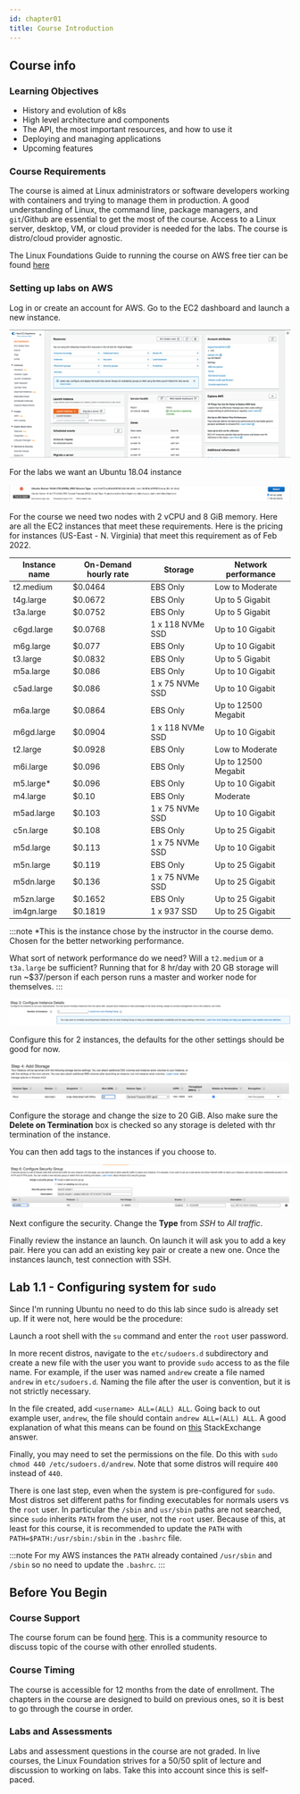 ```yaml
---
id: chapter01
title: Course Introduction
---
```


## Course info

### Learning Objectives

- History and evolution of k8s
- High level architecture and components
- The API, the most important resources, and how to use it
- Deploying and managing applications
- Upcoming features


### Course Requirements

The course is aimed at Linux administrators or software developers working with containers and trying to manage them in production. A good understanding of Linux, the command line, package managers, and `git`/Github are essential to get the most of the course. Access to a Linux server, desktop, VM, or cloud provider is needed for the labs.  The course is distro/cloud provider agnostic.

The Linux Foundations Guide to running the course on AWS free tier can be found [here](https://training.linuxfoundation.org/cm/prep/aws.pdf)


### Setting up labs on AWS

Log in or create an account for AWS.  Go to the EC2 dashboard and launch a new instance.

![launch instance](./img/ch01-launch-instance.png)

For the labs we want an Ubuntu 18.04 instance

![ubuntu aws](./img/ch01-ubuntu.png)

For the course we need two nodes with 2 vCPU and 8 GiB memory.  Here are all the EC2 instances that meet these requirements. Here is the pricing for instances (US-East - N. Virginia) that meet this requirement as of Feb 2022.

| Instance name | On-Demand hourly rate | Storage          | Network performance |
| ------------- | --------------------- | ---------------- | ------------------- |
| t2.medium     | $0.0464               | EBS Only         | Low to Moderate     |
| t4g.large     | $0.0672               | EBS Only         | Up to 5 Gigabit     |
| t3a.large     | $0.0752               | EBS Only         | Up to 5 Gigabit     |
| c6gd.large    | $0.0768               | 1 x 118 NVMe SSD | Up to 10 Gigabit    |
| m6g.large     | $0.077                | EBS Only         | Up to 10 Gigabit    |
| t3.large      | $0.0832               | EBS Only         | Up to 5 Gigabit     |
| m5a.large     | $0.086                | EBS Only         | Up to 10 Gigabit    |
| c5ad.large    | $0.086                | 1 x 75 NVMe SSD  | Up to 10 Gigabit    |
| m6a.large     | $0.0864               | EBS Only         | Up to 12500 Megabit |
| m6gd.large    | $0.0904               | 1 x 118 NVMe SSD | Up to 10 Gigabit    |
| t2.large      | $0.0928               | EBS Only         | Low to Moderate     |
| m6i.large     | $0.096                | EBS Only         | Up to 12500 Megabit |
| m5.large*     | $0.096                | EBS Only         | Up to 10 Gigabit    |
| m4.large      | $0.10                 | EBS Only         | Moderate            |
| m5ad.large    | $0.103                | 1 x 75 NVMe SSD  | Up to 10 Gigabit    |
| c5n.large     | $0.108                | EBS Only         | Up to 25 Gigabit    |
| m5d.large     | $0.113                | 1 x 75 NVMe SSD  | Up to 10 Gigabit    |
| m5n.large     | $0.119                | EBS Only         | Up to 25 Gigabit    |
| m5dn.large    | $0.136                | 1 x 75 NVMe SSD  | Up to 25 Gigabit    |
| m5zn.large    | $0.1652               | EBS Only         | Up to 25 Gigabit    |
| im4gn.large   | $0.1819               | 1 x 937 SSD      | Up to 25 Gigabit    |

:::note
*This is the instance chose by the instructor in the course demo. Chosen for the better networking performance.

What sort of network performance do we need? Will a `t2.medium` or a `t3a.large` be sufficient? Running that for 8 hr/day with 20 GB storage will run ~$37/person if each person runs a master and worker node for themselves.
:::


![configure instance](./ima/../img/ch01-configure-instance.png)

Configure this for 2 instances, the defaults for the other settings should be good for now.

![configure storage](./img/ch01-configure-storage.png)

Configure the storage and change the size to 20 GiB.  Also make sure the __Delete on Termination__ box is checked so any storage is deleted with thr termination of the instance.

You can then add tags to the instances if you choose to.

![configure security](./img/ch01-configure-security.png)

Next configure the security. Change the __Type__ from _SSH_ to _All traffic_.

Finally review the instance an launch.  On launch it will ask you to add a key pair.  Here you can add an existing key pair or create a new one.  Once the instances launch, test connection with SSH.


## Lab 1.1 - Configuring system for `sudo`

Since I'm running Ubuntu no need to do this lab since sudo is already set up.  If it were not, here would be the procedure:

Launch a root shell with the `su` command and enter the `root` user password. 

In more recent distros, navigate to the `etc/sudoers.d` subdirectory and create a new file with the user you want to provide `sudo` access to as the file name. For example, if the user was named `andrew` create a file named `andrew` in `etc/sudoers.d`. Naming the file after the user is convention, but it is not strictly necessary.

In the file created, add `<username> ALL=(ALL) ALL`. Going back to out example user, `andrew`, the file should contain `andrew ALL=(ALL) ALL`.  A good explanation of what this means can be found on [this](https://unix.stackexchange.com/a/201866) StackExchange answer.

Finally, you may need to set the permissions on the file. Do this with `sudo chmod 440 /etc/sudoers.d/andrew`.  Note that some distros will require `400` instead of `440`.

There is one last step, even when the system is pre-configured for `sudo`.  Most distros set different paths for finding executables for normals users vs the `root` user. In particular the `/sbin` and `usr/sbin` paths are not searched, since `sudo` inherits `PATH` from the user, not the `root` user.  Because of this, at least for this course, it is recommended to update the `PATH` with `PATH=$PATH:/usr/sbin:/sbin` in the `.bashrc` file.

:::note
For my AWS instances the `PATH` already contained `/usr/sbin` and `/sbin` so no need to update the `.bashrc`.
:::


## Before You Begin

### Course Support

The course forum can be found [here](https://forum.linuxfoundation.org/categories/lfs258-class-forum).  This is a community resource to discuss topic of the course with other enrolled students.


### Course Timing

The course is accessible for 12 months from the date of enrollment. The chapters in the course are designed to build on previous ones, so it is best to go through the course in order.


### Labs and Assessments

Labs and assessment questions in the course are not graded. In live courses, the Linux Foundation strives for a 50/50 split of lecture and discussion to working on labs.  Take this into account since this is self-paced.
